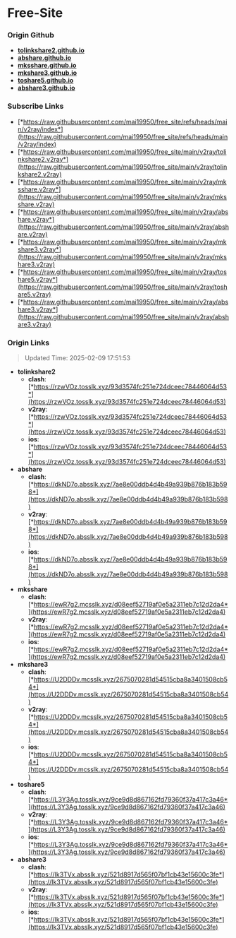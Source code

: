 # Free-Site

### Origin Github

- [**tolinkshare2.github.io**](https://github.com/tolinkshare2/tolinkshare2.github.io)
- [**abshare.github.io**](https://github.com/abshare/abshare.github.io)
- [**mksshare.github.io**](https://github.com/mksshare/mksshare.github.io)
- [**mkshare3.github.io**](https://github.com/mkshare3/mkshare3.github.io)
- [**toshare5.github.io**](https://github.com/toshare5/toshare5.github.io)
- [**abshare3.github.io**](https://github.com/abshare3/abshare3.github.io)

### Subscribe Links

- [*https://raw.githubusercontent.com/mai19950/free_site/refs/heads/main/v2ray/index*](https://raw.githubusercontent.com/mai19950/free_site/refs/heads/main/v2ray/index)
- [*https://raw.githubusercontent.com/mai19950/free_site/main/v2ray/tolinkshare2.v2ray*](https://raw.githubusercontent.com/mai19950/free_site/main/v2ray/tolinkshare2.v2ray)
- [*https://raw.githubusercontent.com/mai19950/free_site/main/v2ray/mksshare.v2ray*](https://raw.githubusercontent.com/mai19950/free_site/main/v2ray/mksshare.v2ray)
- [*https://raw.githubusercontent.com/mai19950/free_site/main/v2ray/abshare.v2ray*](https://raw.githubusercontent.com/mai19950/free_site/main/v2ray/abshare.v2ray)
- [*https://raw.githubusercontent.com/mai19950/free_site/main/v2ray/mkshare3.v2ray*](https://raw.githubusercontent.com/mai19950/free_site/main/v2ray/mkshare3.v2ray)
- [*https://raw.githubusercontent.com/mai19950/free_site/main/v2ray/toshare5.v2ray*](https://raw.githubusercontent.com/mai19950/free_site/main/v2ray/toshare5.v2ray)
- [*https://raw.githubusercontent.com/mai19950/free_site/main/v2ray/abshare3.v2ray*](https://raw.githubusercontent.com/mai19950/free_site/main/v2ray/abshare3.v2ray)

### Origin Links

> Updated Time: 2025-02-09 17:51:53

- **tolinkshare2**
  - **clash**: [*https://rzwVOz.tosslk.xyz/93d3574fc251e724dceec78446064d53*](https://rzwVOz.tosslk.xyz/93d3574fc251e724dceec78446064d53)
  - **v2ray**: [*https://rzwVOz.tosslk.xyz/93d3574fc251e724dceec78446064d53*](https://rzwVOz.tosslk.xyz/93d3574fc251e724dceec78446064d53)
  - **ios**: [*https://rzwVOz.tosslk.xyz/93d3574fc251e724dceec78446064d53*](https://rzwVOz.tosslk.xyz/93d3574fc251e724dceec78446064d53)
- **abshare**
  - **clash**: [*https://dkND7o.absslk.xyz/7ae8e00ddb4d4b49a939b876b183b598*](https://dkND7o.absslk.xyz/7ae8e00ddb4d4b49a939b876b183b598)
  - **v2ray**: [*https://dkND7o.absslk.xyz/7ae8e00ddb4d4b49a939b876b183b598*](https://dkND7o.absslk.xyz/7ae8e00ddb4d4b49a939b876b183b598)
  - **ios**: [*https://dkND7o.absslk.xyz/7ae8e00ddb4d4b49a939b876b183b598*](https://dkND7o.absslk.xyz/7ae8e00ddb4d4b49a939b876b183b598)
- **mksshare**
  - **clash**: [*https://ewR7g2.mcsslk.xyz/d08eef52719af0e5a2311eb7c12d2da4*](https://ewR7g2.mcsslk.xyz/d08eef52719af0e5a2311eb7c12d2da4)
  - **v2ray**: [*https://ewR7g2.mcsslk.xyz/d08eef52719af0e5a2311eb7c12d2da4*](https://ewR7g2.mcsslk.xyz/d08eef52719af0e5a2311eb7c12d2da4)
  - **ios**: [*https://ewR7g2.mcsslk.xyz/d08eef52719af0e5a2311eb7c12d2da4*](https://ewR7g2.mcsslk.xyz/d08eef52719af0e5a2311eb7c12d2da4)
- **mkshare3**
  - **clash**: [*https://U2DDDv.mcsslk.xyz/2675070281d54515cba8a3401508cb54*](https://U2DDDv.mcsslk.xyz/2675070281d54515cba8a3401508cb54)
  - **v2ray**: [*https://U2DDDv.mcsslk.xyz/2675070281d54515cba8a3401508cb54*](https://U2DDDv.mcsslk.xyz/2675070281d54515cba8a3401508cb54)
  - **ios**: [*https://U2DDDv.mcsslk.xyz/2675070281d54515cba8a3401508cb54*](https://U2DDDv.mcsslk.xyz/2675070281d54515cba8a3401508cb54)
- **toshare5**
  - **clash**: [*https://L3Y3Ag.tosslk.xyz/9ce9d8d867162fd79360f37a417c3a46*](https://L3Y3Ag.tosslk.xyz/9ce9d8d867162fd79360f37a417c3a46)
  - **v2ray**: [*https://L3Y3Ag.tosslk.xyz/9ce9d8d867162fd79360f37a417c3a46*](https://L3Y3Ag.tosslk.xyz/9ce9d8d867162fd79360f37a417c3a46)
  - **ios**: [*https://L3Y3Ag.tosslk.xyz/9ce9d8d867162fd79360f37a417c3a46*](https://L3Y3Ag.tosslk.xyz/9ce9d8d867162fd79360f37a417c3a46)
- **abshare3**
  - **clash**: [*https://Ik3TVx.absslk.xyz/521d8917d565f07bf1cb43e15600c3fe*](https://Ik3TVx.absslk.xyz/521d8917d565f07bf1cb43e15600c3fe)
  - **v2ray**: [*https://Ik3TVx.absslk.xyz/521d8917d565f07bf1cb43e15600c3fe*](https://Ik3TVx.absslk.xyz/521d8917d565f07bf1cb43e15600c3fe)
  - **ios**: [*https://Ik3TVx.absslk.xyz/521d8917d565f07bf1cb43e15600c3fe*](https://Ik3TVx.absslk.xyz/521d8917d565f07bf1cb43e15600c3fe)

